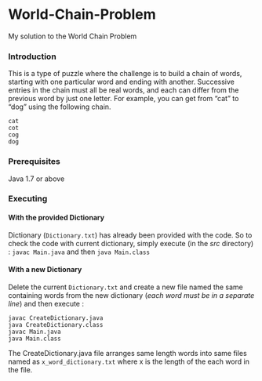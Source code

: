 # World-Chain-Problem
My solution to the World Chain Problem

### Introduction
This is a type of puzzle where the challenge is to build a chain of words, starting with one particular word and ending with another. Successive entries in the chain must all be real words, and each can differ from the previous word by just one letter. For example, you can get from “cat” to “dog” using the following chain.

```
cat
cot
cog
dog
```

### Prerequisites

Java 1.7 or above

### Executing

#### With the provided Dictionary
Dictionary (`Dictionary.txt`) has already been provided with the code. So to check the code with current dictionary, simply execute (in the *src* directory) : `javac Main.java` and then `java Main.class`

#### With a new Dictionary
Delete the current `Dictionary.txt` and create a new file named the same containing words from the new dictionary (*each word must be in a separate line*) and then execute : 
```
javac CreateDictionary.java
java CreateDictionary.class
javac Main.java
java Main.class
``` 
The CreateDictionary.java file arranges same length words into same files named as `x_word_dictionary.txt` where x is the length of the each word in the file.
